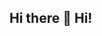 ## Hi there 👋 Hi!

<!--
**trentonallan/trentonallan** is a ✨ _special_ ✨ repository because its `README.md` (this file) appears on your GitHub profile.

Here are some ideas to get you started:

- 🔭 I’m currently working on my undergraduate degree @ Northeastern University
- 🌱 I’m currently learning DrRacket
- 👯 I’m looking to collaborate on CS based research
- 🤔 I’m looking for help with project ideas
- 💬 Ask me about CS and urban design
- 📫 How to reach me: via email at allan.tr@northeastern.edu
- 😄 Pronouns: he/him
- ⚡ Fun fact: I have 5 sisters!
-->
